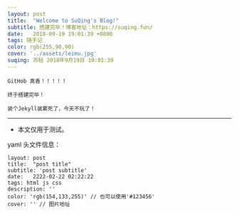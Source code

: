 ```yaml
---
layout: post
title:  "Welcome to SuQing's Blog!"
subtitle: 搭建完毕！博客地址：https://suqing.fun/
date:   2018-09-19 19:01:39 +0800
tags: 随手记
color: rgb(255,90,90)
cover: '../assets/leimu.jpg'
suqing: 苏轻 2018年9月19日 19:01:39
---
```



    GitHob 真香！！！！！

    终于搭建完毕！

    装个Jekyll装累死了，今天不玩了！


<hr>

- 本文仅用于测试。

yaml 头文件信息：
```
layout: post
title:  "post title"
subtitle: 'post subtitle'
date:   2222-02-22 02:22:22
tags: html js css
description: ''
color: 'rgb(154,133,255)' // 也可以使用'#123456'
cover: '' // 图片地址
```



